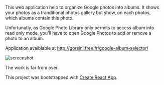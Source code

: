 This web application help to organize Google photos into albums. It shows your photos as a tranditional photos gallery but show, on each photos, which albums contain this photo.

Unfortunatly, as Google Photo Library only permits to access album into read only mode, you'll have to open Google Photos to add or remove a photo to an album.

Application avaiblable at http://gorsini.free.fr/google-album-selector/

![screenshot](http://gorsini.free.fr/google-album-selector/screenshot.PNG)

The work is far from over.

This project was bootstrapped with [Create React App](https://github.com/facebook/create-react-app).

